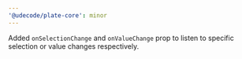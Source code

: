 ```yaml
---
'@udecode/plate-core': minor
---
```


Added `onSelectionChange` and `onValueChange` prop to listen to specific selection or value changes respectively.
